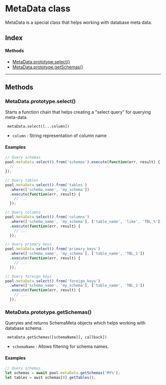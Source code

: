 # MetaData class

MetaData is a special class that helps working with database meta data. 

## Index

#### Methods
- [MetaData.prototype.select()](#metadataprototypeselect)
- [MetaData.prototype.getSchemas()](#metadataprototypegetschemas)

<hr/>

## Methods

### MetaData.prototype.select()
Starts a function chain that helps creating a "select query" for querying meta-data.

` metaData.select([...column])`

- `column` : String representation of column name


#### Examples

```js
// Query schemas 
pool.metaData.select().from('schemas').execute(function(err, result) {
  // ...
});

// Query tables 
pool.metaData.select().from('tables')
  .where(['schema_name', 'my_schema'])
  .execute(function(err, result) {
    // ...
  });

// Query columns 
pool.metaData.select().from('columns')
  .where(['schema_name', 'my_schema'], ['table_name', 'like', 'TBL_%'])
  .execute(function(err, result) {
    // ...
  });

// Query primary keys 
pool.metaData.select().from('primary_keys')
  .where(['schema_name', 'my_schema'], ['table_name', 'TBL_1'])
  .execute(function(err, result) {
    // ...
  });

// Query foreign keys 
pool.metaData.select().from('foreign_keys')
  .where(['schema_name', 'my_schema'], ['table_name', 'TBL_1'])
  .execute(function(err, result) {
    // ...
  });

```



### MetaData.prototype.getSchemas()

  Queryies and returns SchemaMeta objects which helps working with database schema.
  
` metaData.getSchemas([schemaName][, callback])`

- `schemaName` : Allows filtering for schema names.


#### Examples

```js
// Query schemas 
let schemas = await pool.metaData.getSchemas('MY%');
let tables = awit schemas[0].getTables();
```
